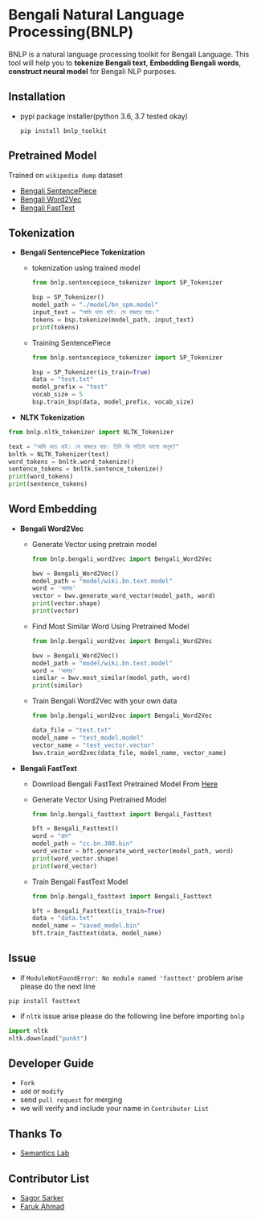 # Bengali Natural Language Processing(BNLP)

BNLP is a natural language processing toolkit for Bengali Language. This tool will help you to **tokenize Bengali text**, **Embedding Bengali words**, **construct neural model** for Bengali NLP purposes.

## Installation



* pypi package installer(python 3.6, 3.7 tested okay)

  ```pip install bnlp_toolkit```


## Pretrained Model

Trained on `wikipedia dump` dataset

* [Bengali SentencePiece](https://github.com/sagorbrur/bnlp/tree/master/model)
* [Bengali Word2Vec](https://drive.google.com/open?id=13fBXPwqpP8-e_aWVognoViTeg5DxSUKR)
* [Bengali FastText](https://drive.google.com/open?id=1KRA91w6dMpuQpowOwLCRplRgSdRzyOYz)

## Tokenization

* **Bengali SentencePiece Tokenization**

  - tokenization using trained model
    ```py
    from bnlp.sentencepiece_tokenizer import SP_Tokenizer

    bsp = SP_Tokenizer()
    model_path = "./model/bn_spm.model"
    input_text = "আমি ভাত খাই। সে বাজারে যায়।"
    tokens = bsp.tokenize(model_path, input_text)
    print(tokens)

    ```
  - Training SentencePiece
    ```py
    from bnlp.sentencepiece_tokenizer import SP_Tokenizer
    
    bsp = SP_Tokenizer(is_train=True)
    data = "test.txt"
    model_prefix = "test"
    vocab_size = 5
    bsp.train_bsp(data, model_prefix, vocab_size) 

    ```

* **NLTK Tokenization**

```py
from bnlp.nltk_tokenizer import NLTK_Tokenizer

text = "আমি ভাত খাই। সে বাজারে যায়। তিনি কি সত্যিই ভালো মানুষ?"
bnltk = NLTK_Tokenizer(text)
word_tokens = bnltk.word_tokenize()
sentence_tokens = bnltk.sentence_tokenize()
print(word_tokens)
print(sentence_tokens)

```


## Word Embedding

* **Bengali Word2Vec**

  - Generate Vector using pretrain model

    ```py
    from bnlp.bengali_word2vec import Bengali_Word2Vec

    bwv = Bengali_Word2Vec()
    model_path = "model/wiki.bn.text.model"
    word = 'আমার'
    vector = bwv.generate_word_vector(model_path, word)
    print(vector.shape)
    print(vector)

    ```

  - Find Most Similar Word Using Pretrained Model

    ```py
    from bnlp.bengali_word2vec import Bengali_Word2Vec

    bwv = Bengali_Word2Vec()
    model_path = "model/wiki.bn.text.model"
    word = 'আমার'
    similar = bwv.most_similar(model_path, word)
    print(similar)

    ```
  - Train Bengali Word2Vec with your own data

    ```py
    from bnlp.bengali_word2vec import Bengali_Word2Vec

    data_file = "test.txt"
    model_name = "test_model.model"
    vector_name = "test_vector.vector"
    bwv.train_word2vec(data_file, model_name, vector_name)


    ```
    
 * **Bengali FastText**
 

    - Download Bengali FastText Pretrained Model From [Here](https://dl.fbaipublicfiles.com/fasttext/vectors-crawl/cc.bn.300.bin.gz)

    - Generate Vector Using Pretrained Model
      

      ```py
      from bnlp.bengali_fasttext import Bengali_Fasttext

      bft = Bengali_Fasttext()
      word = "গ্রাম"
      model_path = "cc.bn.300.bin"
      word_vector = bft.generate_word_vector(model_path, word)
      print(word_vector.shape)
      print(word_vector)


      ```
    - Train Bengali FastText Model

      ```py
      from bnlp.bengali_fasttext import Bengali_Fasttext

      bft = Bengali_Fasttext(is_train=True)
      data = "data.txt"
      model_name = "saved_model.bin"
      bft.train_fasttext(data, model_name)

      ```

## Issue
* if `ModuleNotFoundError: No module named 'fasttext'` problem arise please do the next line

```pip install fasttext```
* if `nltk` issue arise please do the following line before importing `bnlp`

```py
import nltk
nltk.download("punkt")
```


## Developer Guide

* `Fork`
* `add` or `modify`
* send `pull request` for merging
* we will verify and include your name in `Contributor List`

## Thanks To

* [Semantics Lab](http://semanticslab.net/)

## Contributor List

* [Sagor Sarker](https://github.com/sagorbrur)
* [Faruk Ahmad](https://github.com/faruk-ahmad)
